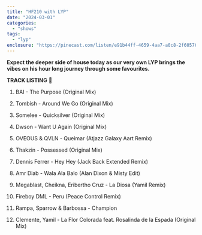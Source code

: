 ```yaml
---
title: "HF210 with LYP"
date: "2024-03-01"
categories: 
  - "shows"
tags: 
  - "lyp"
enclosure: "https://pinecast.com/listen/e91b44ff-4659-4aa7-a0c8-2f60576add59.mp3 88489551 audio/mpeg "
---
```


**Expect the deeper side of house today as our very own LYP brings the vibes on his hour long journey through some favourites.**

**TRACK LISTING** 📃

1. BAI - The Purpose (Original Mix)

3. Tombish - Around We Go (Original Mix)

5. Somelee - Quicksilver (Original Mix)

7. Dwson - Want U Again (Original Mix)

9. OVEOUS & QVLN - Queimar (Atjazz Galaxy Aart Remix)

11. Thakzin - Possessed (Original Mix)

13. Dennis Ferrer - Hey Hey (Jack Back Extended Remix)

15. Amr Diab - Wala Ala Balo (Alan Dixon & Misty Edit)

17. Megablast, Cheikna, Eribertho Cruz - La Diosa (Yamil Remix)

19. Fireboy DML - Peru (Peace Control Remix)

21. Rampa, Sparrow & Barbossa - Champion

23. Clemente, Yamil - La Flor Colorada feat. Rosalinda de la Espada (Original Mix)
